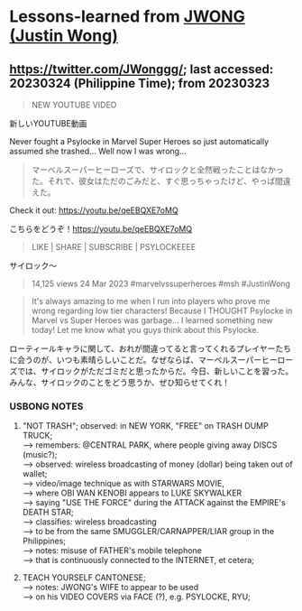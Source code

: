 # Lessons-learned from [JWONG (Justin Wong)](https://twitter.com/JWonggg?ref_src=twsrc%5Egoogle%7Ctwcamp%5Eserp%7Ctwgr%5Eauthor)

## https://twitter.com/JWonggg/; last accessed: 20230324 (Philippine Time); from 20230323

> NEW YOUTUBE VIDEO

新しいYOUTUBE動画

Never fought a Psylocke in Marvel Super Heroes so just automatically assumed she trashed... Well now I was wrong...

> マーベルスーパーヒーローズで、サイロックと全然戦ったことはなかった。それで、彼女はただのごみだと、すぐ思っちゃったけど、やっぱ間違えた。

Check it out: https://youtu.be/qeEBQXE7oMQ

こちらをどうぞ！https://youtu.be/qeEBQXE7oMQ

> LIKE | SHARE | SUBSCRIBE | PSYLOCKEEEE

サイロック～

> 14,125 views  24 Mar 2023  #marvelvssuperheroes #msh #JustinWong

> It's always amazing to me when I run into players who prove me wrong regarding low tier characters! Because I THOUGHT Psylocke in Marvel vs Super Heroes was garbage... I learned something new today! Let me know what you guys think about this Psylocke.

ローティールキャラに関して、おれが間違ってると言ってくれるプレイヤーたちに会うのが、いつも素晴らしいことだ。なぜならば、マーベルスーパーヒーローズでは、サイロックがただゴミだと思ったからだ。今日、新しいことを習った。みんな、サイロックのことをどう思うか、ぜひ知らせてくれ！

### USBONG NOTES

1) "NOT TRASH"; observed: in NEW YORK, "FREE" on TRASH DUMP TRUCK; <br/>
--> remembers: @CENTRAL PARK, where people giving away DISCS (music?); <br/>
--> observed: wireless broadcasting of money (dollar) being taken out of wallet; <br/>
--> video/image technique as with STARWARS MOVIE,<br/> 
--> where OBI WAN KENOBI appears to LUKE SKYWALKER<br/> 
--> saying "USE THE FORCE" during the ATTACK against the EMPIRE's DEATH STAR;<br/>
--> classifies: wireless broadcasting <br/>
--> to be from the same SMUGGLER/CARNAPPER/LIAR group in the Philippines; <br/>
--> notes: misuse of FATHER's mobile telephone<br/> 
--> that is continuously connected to the INTERNET, et cetera;

2) TEACH YOURSELF CANTONESE; <br/>
--> notes: JWONG's WIFE to appear to be used<br/> 
--> on his VIDEO COVERS via FACE (?), e.g. PSYLOCKE, RYU;


